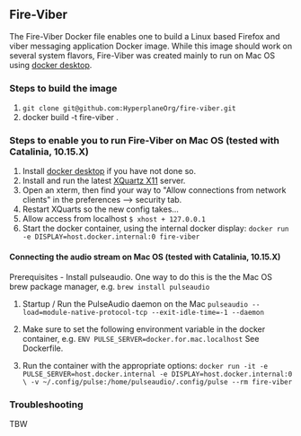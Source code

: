## Fire-Viber

The Fire-Viber Docker file enables one to build a Linux based Firefox and viber messaging 
application Docker image. While this image should work on several system flavors, Fire-Viber 
was created mainly to run on Mac OS using [docker desktop](https://www.docker.com/products/docker-desktop). 

### Steps to build the image

1. `git clone git@github.com:HyperplaneOrg/fire-viber.git`
2. docker build -t fire-viber . 

### Steps to enable you to run Fire-Viber on Mac OS (tested with Catalinia, 10.15.X)

1. Install [docker desktop](https://www.docker.com/products/docker-desktop)  if you have not done so. 
2. Install and run the latest [XQuartz X11](https://www.xquartz.org/) server.
3. Open an xterm, then find your way to "Allow connections from network clients" in the preferences --> security tab.
4. Restart XQuarts so the new config takes...
5. Allow access from localhost
`$ xhost + 127.0.0.1` 
6. Start the docker container, using the internal docker display:
`docker run -e DISPLAY=host.docker.internal:0 fire-viber`

#### Connecting the audio stream on Mac OS (tested with Catalinia, 10.15.X)

Prerequisites - Install pulseaudio. One way to do this is the the Mac OS brew package manager, e.g.
`brew install pulseaudio`

1. Startup / Run the PulseAudio daemon on the Mac
`pulseaudio --load=module-native-protocol-tcp --exit-idle-time=-1 --daemon`

2. Make sure to set the following environment variable in the docker container, e.g.
`ENV PULSE_SERVER=docker.for.mac.localhost` See Dockerfile.

3. Run the container with the appropriate options: 
`docker run -it -e PULSE_SERVER=host.docker.internal -e DISPLAY=host.docker.internal:0  \
         -v ~/.config/pulse:/home/pulseaudio/.config/pulse --rm fire-viber`

### Troubleshooting

TBW
